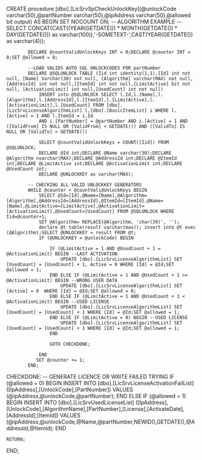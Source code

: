 ﻿


CREATE procedure [dbo].[LicSrvSpCheckUnlockKey](@unlockCode varchar(50),@partNumber varchar(50),@ipAddress varchar(50),@allowed bit output)
AS
BEGIN 
	SET NOCOUNT ON;
	-- ALGORITHM EXAMPLE
	-- SELECT CONCAT(CAST((YEAR(GETDATE()) * MONTH(GETDATE()) * DAY(GETDATE())) as varchar(100)),'-SOMETEXT-',CAST(YEAR(GETDATE()) as varchar(4)));


			DECLARE @countValidUnlockKeys INT = 0;DECLARE @counter INT = 0;SET @allowed = 0;

			--LOAD VALIDS AUTO SQL UNLOCKCODES FOR partNumber
			DECLARE @SQLUNLOCK TABLE (Iid int identity(1,1),[Id] int not null, [Name] Varchar(30) not null, [Algorithm] varchar(MAX) not null,[AddressId] int not null,[ItemId] int not null,[LimitActive] bit not null, [ActivationLimit] int null,[UsedCount] int not null)
				INSERT into @SQLUNLOCK SELECT l.Id,l.[Name],l.[Algorithm],l.[AddressId],l.[ItemId],l.[LimitActive],l.[ActivationLimit],l.[UsedCount] FROM [dbo].[LicSrvLicenseAlgorithmList] l,[dbo].[BasicItemList] i WHERE l.[Active] = 1 AND l.ItemId = i.Id
				AND i.[PartNumber] = @partNumber AND i.[Active] = 1 AND ([ValidFrom] IS NULL OR [ValidFrom] < GETDATE()) AND ([ValidTo] IS NULL OR [ValidTo] > GETDATE()) 

				SELECT @countValidUnlockKeys = COUNT([Iid]) FROM @SQLUNLOCK;
				DECLARE @Id int;DECLARE @Name varchar(30);DECLARE @Algorithm nvarchar(MAX);DECLARE @AddressId int;DECLARE @ItemId int;DECLARE @LimitActive int;DECLARE @ActivationLimit int;DECLARE @UsedCount int;
				DECLARE @UNLOCKKEY as varchar(MAX);

			-- CHECKING ALL VALID UNLOCKKEY GENERATORS 
			WHILE @counter < @countValidUnlockKeys BEGIN
				SELECT @Id=[Id],@Name=[Name],@Algorithm=[Algorithm],@AddressId=[AddressId],@ItemId=[ItemId],@Name=[Name],@LimitActive=[LimitActive],@ActivationLimit=[ActivationLimit],@UsedCount=[UsedCount] FROM @SQLUNLOCK WHERE Iid=@counter+1;
				SET @Algorithm= REPLACE(@Algorithm, 'char(39)', '');
				declare @t table(result varchar(max)); insert into @t exec (@Algorithm);SELECT @UNLOCKKEY = result FROM @t;
				IF (@UNLOCKKEY = @unlockCode) BEGIN
					
					IF (@LimitActive = 1 AND @UsedCount + 1 = @ActivationLimit) BEGIN --LAST ACTIVATION
						UPDATE [dbo].[LicSrvLicenseAlgorithmList] SET [UsedCount] = [UsedCount] + 1, Active = 0 WHERE [Id] = @Id;SET @allowed = 1;
					END ELSE IF (@LimitActive = 1 AND @UsedCount + 1 >= @ActivationLimit) BEGIN --WRONG USER DATA
						UPDATE [dbo].[LicSrvLicenseAlgorithmList] SET [Active] = 0  WHERE [Id] = @Id;SET @allowed = 0;
					END ELSE IF (@LimitActive = 1 AND @UsedCount + 1 < @ActivationLimit) BEGIN --USED LICENSE
						UPDATE [dbo].[LicSrvLicenseAlgorithmList] SET [UsedCount] = [UsedCount] + 1 WHERE [Id] = @Id;SET @allowed = 1;
					END ELSE IF (@LimitActive = 0) BEGIN --USED LICENSE
						UPDATE [dbo].[LicSrvLicenseAlgorithmList] SET [UsedCount] = [UsedCount] + 1 WHERE [Id] = @Id;SET @allowed = 1;
					END

					GOTO CHECKDONE;

				END
			   SET @counter += 1;
			END;

CHECKDONE:
		-- GENERATE LICENCE OR WRITE FAILED TRYING
		IF (@allowed = 0) BEGIN
			INSERT INTO [dbo].[LicSrvLicenseActivationFailList] ([IpAddress],[UnlockCode],[PartNumber])
			VALUES (@ipAddress,@unlockCode,@partNumber);
		END ELSE IF (@allowed = 1) BEGIN
			INSERT INTO [dbo].[LicSrvUsedLicenseList] ([IpAddress],[UnlockCode],[AlgorithmName],[PartNumber],[License],[ActivateDate],[AddressId],[ItemId])
			VALUES (@ipAddress,@unlockCode,@Name,@partNumber,NEWID(),GETDATE(),@AddressId,@ItemId);
	END

	RETURN;
END;
